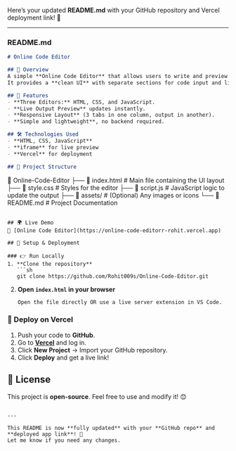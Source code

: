 Here’s your updated **README.md** with your GitHub repository and Vercel deployment link! 🚀  

---

### **README.md**
```md
# Online Code Editor

## 🌟 Overview
A simple **Online Code Editor** that allows users to write and preview **HTML, CSS, and JavaScript** in real-time.  
It provides a **clean UI** with separate sections for code input and live output.

## 🚀 Features
- **Three Editors:** HTML, CSS, and JavaScript.
- **Live Output Preview** updates instantly.
- **Responsive Layout** (3 tabs in one column, output in another).
- **Simple and lightweight**, no backend required.

## 🛠️ Technologies Used
- **HTML, CSS, JavaScript**
- **iframe** for live preview
- **Vercel** for deployment

## 📂 Project Structure
```
📁 Online-Code-Editor
 ├── 📄 index.html    # Main file containing the UI layout
 ├── 📄 style.css     # Styles for the editor
 ├── 📄 script.js     # JavaScript logic to update the output
 ├── 📁 assets/       # (Optional) Any images or icons
 └── 📄 README.md     # Project Documentation
```

## 🌍 Live Demo
🔗 [Online Code Editor](https://online-code-editorr-rohit.vercel.app)

## 🔧 Setup & Deployment

### 👉 Run Locally
1. **Clone the repository**  
   ```sh
   git clone https://github.com/Rohit009s/Online-Code-Editor.git
   ```
2. **Open `index.html` in your browser**  
   ```
   Open the file directly OR use a live server extension in VS Code.
   ```

### 🚀 Deploy on Vercel
1. Push your code to **GitHub**.
2. Go to **[Vercel](https://vercel.com/)** and log in.
3. Click **New Project** → Import your GitHub repository.
4. Click **Deploy** and get a live link!

## 📜 License
This project is **open-source**. Feel free to use and modify it! 😊
```

---

This README is now **fully updated** with your **GitHub repo** and **deployed app link**! 🚀   
Let me know if you need any changes.
